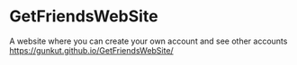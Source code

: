 # GetFriendsWebSite
A website where you can create your own account and see other accounts
https://gunkut.github.io/GetFriendsWebSite/
